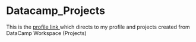 # Datacamp_Projects

This is the 
<a href="https://app.datacamp.com/profile/giabao171197"> profile link </a> 
which directs to my profile and projects created from DataCamp Workspace (Projects)
